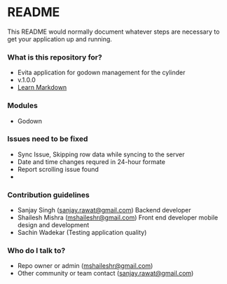 # README #

This README would normally document whatever steps are necessary to get your application up and running.

### What is this repository for? ###

* Evita application for godown management for the cylinder
* v.1.0.0
* [Learn Markdown](https://bitbucket.org/tutorials/markdowndemo)

### Modules ###
* Godown

### Issues need to be fixed

- Sync Issue, Skipping row data while syncing to the server
- Date and time changes requred in 24-hour formate
- Report scrolling issue found 
- 

### Contribution guidelines ###

- Sanjay Singh (sanjay.rawat@gmail.com) Backend developer
- Shailesh Mishra (mshaileshr@gmail.com) Front end developer mobile design and development
- Sachin Wadekar (Testing application quality)

### Who do I talk to? ###

* Repo owner or admin (mshaileshr@gmail.com)
* Other community or team contact (sanjay.rawat@gmail.com)
